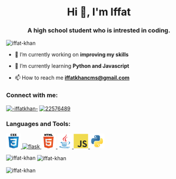 <h1 align="center">Hi 👋, I'm Iffat</h1>
<h3 align="center">A high school student who is intrested in coding.</h3>

<p align="left"> <img src="https://komarev.com/ghpvc/?username=iffat-khan&label=Profile%20views&color=0e75b6&style=flat" alt="iffat-khan" /> </p>

- 🔭 I’m currently working on **improving my skills**

- 🌱 I’m currently learning **Python and Javascript**

- 📫 How to reach me **iffatkhancms@gmail.com**

<h3 align="left">Connect with me:</h3>
<p align="left">
<a href="https://codepen.io/-iffatkhan-" target="blank"><img align="center" src="https://raw.githubusercontent.com/rahuldkjain/github-profile-readme-generator/master/src/images/icons/Social/codepen.svg" alt="-iffatkhan-" height="30" width="40" /></a>
<a href="https://stackoverflow.com/users/22576489" target="blank"><img align="center" src="https://raw.githubusercontent.com/rahuldkjain/github-profile-readme-generator/master/src/images/icons/Social/stack-overflow.svg" alt="22576489" height="30" width="40" /></a>
</p>

<h3 align="left">Languages and Tools:</h3>
<p align="left"> <a href="https://www.w3schools.com/css/" target="_blank" rel="noreferrer"> <img src="https://raw.githubusercontent.com/devicons/devicon/master/icons/css3/css3-original-wordmark.svg" alt="css3" width="40" height="40"/> </a> <a href="https://flask.palletsprojects.com/" target="_blank" rel="noreferrer"> <img src="https://www.vectorlogo.zone/logos/pocoo_flask/pocoo_flask-icon.svg" alt="flask" width="40" height="40"/> </a> <a href="https://www.w3.org/html/" target="_blank" rel="noreferrer"> <img src="https://raw.githubusercontent.com/devicons/devicon/master/icons/html5/html5-original-wordmark.svg" alt="html5" width="40" height="40"/> </a> <a href="https://www.java.com" target="_blank" rel="noreferrer"> <img src="https://raw.githubusercontent.com/devicons/devicon/master/icons/java/java-original.svg" alt="java" width="40" height="40"/> </a> <a href="https://developer.mozilla.org/en-US/docs/Web/JavaScript" target="_blank" rel="noreferrer"> <img src="https://raw.githubusercontent.com/devicons/devicon/master/icons/javascript/javascript-original.svg" alt="javascript" width="40" height="40"/> </a> <a href="https://www.python.org" target="_blank" rel="noreferrer"> <img src="https://raw.githubusercontent.com/devicons/devicon/master/icons/python/python-original.svg" alt="python" width="40" height="40"/> </a> </p>

<p><img align="left" src="https://github-readme-stats.vercel.app/api/top-langs?username=iffat-khan&show_icons=true&locale=en&layout=compact" alt="iffat-khan" /></p>

<p>&nbsp;<img align="center" src="https://github-readme-stats.vercel.app/api?username=iffat-khan&show_icons=true&locale=en" alt="iffat-khan" /></p>

<p><img align="center" src="https://github-readme-streak-stats.herokuapp.com/?user=iffat-khan&" alt="iffat-khan" /></p>
